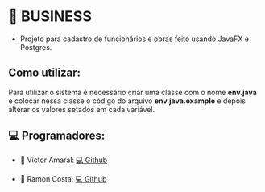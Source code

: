 # :money_with_wings: BUSINESS

- Projeto para cadastro de funcionários e obras feito usando JavaFX e Postgres.

## Como utilizar:

Para utilizar o sistema é necessário criar uma classe com o nome **env.java** e colocar nessa classe o código do arquivo **env.java.example** e depois alterar os valores setados em cada variável.

## :computer: Programadores:

  - :speech_balloon: Victor Amaral: [:computer: Github](https://github.com/Fri5Day)

  - :speech_balloon: Ramon Costa: [:computer: Github](https://github.com/Gaspor)